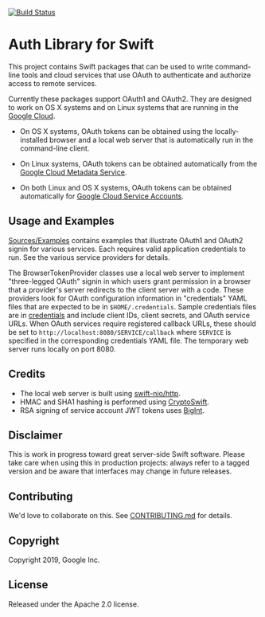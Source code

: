 [![Build Status](https://travis-ci.org/googleapis/google-auth-library-swift.svg?branch=master)](https://travis-ci.org/googleapis/google-auth-library-swift)

# Auth Library for Swift

This project contains Swift packages that can be used to write command-line
tools and cloud services that use OAuth to authenticate and authorize access
to remote services.

Currently these packages support OAuth1 and OAuth2.
They are designed to work on OS X systems and on Linux systems that are
running in the [Google Cloud](https://cloud.google.com).

* On OS X systems, OAuth tokens can be obtained using the locally-installed
browser and a local web server that is automatically run in the
command-line client. 

* On Linux systems, OAuth tokens can be obtained automatically from the
[Google Cloud Metadata Service](https://cloud.google.com/compute/docs/storing-retrieving-metadata).

* On both Linux and OS X systems, OAuth tokens can be obtained automatically for
[Google Cloud Service Accounts](https://cloud.google.com/iam/docs/understanding-service-accounts).

## Usage and Examples

[Sources/Examples](Sources/Examples) 
contains examples that illustrate OAuth1 and OAuth2 signin for
various services. Each requires valid application credentials to run.
See the various service providers for details.

The BrowserTokenProvider classes use a local web server to implement
"three-legged OAuth" signin in which users grant permission in a browser
that a provider's server redirects to the client server with a code.
These providers look for OAuth configuration information in "credentials"
YAML files that are expected to be in `$HOME/.credentials`. Sample credentials
files are in [credentials](credentials)
and include client IDs, client secrets, and OAuth service URLs.
When OAuth services require registered callback URLs, these should be
set to `http://localhost:8080/SERVICE/callback` where `SERVICE` is 
specified in the corresponding credentials YAML file. The temporary 
web server runs locally on port 8080.

## Credits

- The local web server is built using [swift-nio/http](https://github.com/apple/swift-nio).
- HMAC and SHA1 hashing is performed using [CryptoSwift](https://github.com/krzyzanowskim/CryptoSwift).
- RSA signing of service account JWT tokens uses [BigInt](https://github.com/attaswift/BigInt).

## Disclaimer

This is work in progress toward great server-side Swift software. Please take care
when using this in production projects: always refer to a tagged version and 
be aware that interfaces may change in future releases.

## Contributing

We'd love to collaborate on this. See [CONTRIBUTING.md](CONTRIBUTING.md) for details.

## Copyright

Copyright 2019, Google Inc.

## License

Released under the Apache 2.0 license.
